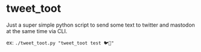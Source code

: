 # tweet_toot

Just a super simple python script to send some text to twitter and mastodon at the same time via CLI.

ex: `./tweet_toot.py "tweet_toot test 🐦🐘"`
